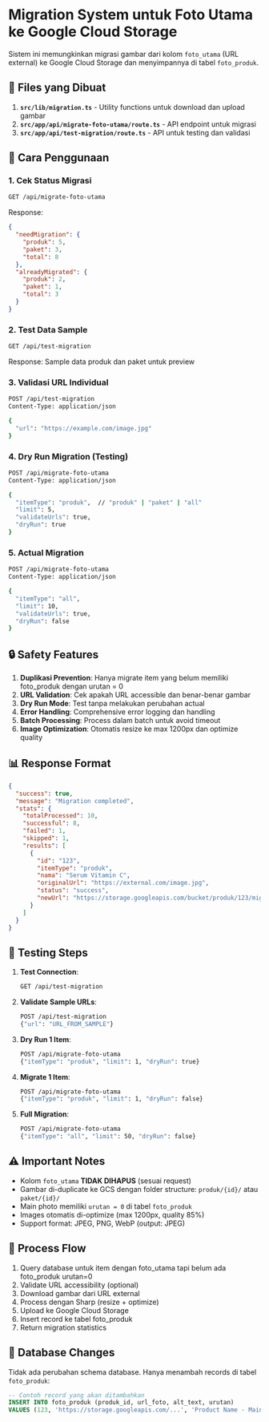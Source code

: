 # Migration System untuk Foto Utama ke Google Cloud Storage

Sistem ini memungkinkan migrasi gambar dari kolom `foto_utama` (URL external) ke Google Cloud Storage dan menyimpannya di tabel `foto_produk`.

## 📁 Files yang Dibuat

1. **`src/lib/migration.ts`** - Utility functions untuk download dan upload gambar
2. **`src/app/api/migrate-foto-utama/route.ts`** - API endpoint untuk migrasi
3. **`src/app/api/test-migration/route.ts`** - API untuk testing dan validasi

## 🚀 Cara Penggunaan

### 1. Cek Status Migrasi
```bash
GET /api/migrate-foto-utama
```

Response:
```json
{
  "needMigration": {
    "produk": 5,
    "paket": 3,
    "total": 8
  },
  "alreadyMigrated": {
    "produk": 2,
    "paket": 1,
    "total": 3
  }
}
```

### 2. Test Data Sample
```bash
GET /api/test-migration
```

Response: Sample data produk dan paket untuk preview

### 3. Validasi URL Individual
```bash
POST /api/test-migration
Content-Type: application/json

{
  "url": "https://example.com/image.jpg"
}
```

### 4. Dry Run Migration (Testing)
```bash
POST /api/migrate-foto-utama
Content-Type: application/json

{
  "itemType": "produk",  // "produk" | "paket" | "all"
  "limit": 5,
  "validateUrls": true,
  "dryRun": true
}
```

### 5. Actual Migration
```bash
POST /api/migrate-foto-utama
Content-Type: application/json

{
  "itemType": "all",
  "limit": 10,
  "validateUrls": true,
  "dryRun": false
}
```

## 🔒 Safety Features

1. **Duplikasi Prevention**: Hanya migrate item yang belum memiliki foto_produk dengan urutan = 0
2. **URL Validation**: Cek apakah URL accessible dan benar-benar gambar
3. **Dry Run Mode**: Test tanpa melakukan perubahan actual
4. **Error Handling**: Comprehensive error logging dan handling
5. **Batch Processing**: Process dalam batch untuk avoid timeout
6. **Image Optimization**: Otomatis resize ke max 1200px dan optimize quality

## 📊 Response Format

```json
{
  "success": true,
  "message": "Migration completed",
  "stats": {
    "totalProcessed": 10,
    "successful": 8,
    "failed": 1,
    "skipped": 1,
    "results": [
      {
        "id": "123",
        "itemType": "produk",
        "nama": "Serum Vitamin C",
        "originalUrl": "https://external.com/image.jpg",
        "status": "success",
        "newUrl": "https://storage.googleapis.com/bucket/produk/123/migrated-0-uuid.jpg"
      }
    ]
  }
}
```

## 🧪 Testing Steps

1. **Test Connection**:
   ```bash
   GET /api/test-migration
   ```

2. **Validate Sample URLs**:
   ```bash
   POST /api/test-migration
   {"url": "URL_FROM_SAMPLE"}
   ```

3. **Dry Run 1 Item**:
   ```bash
   POST /api/migrate-foto-utama
   {"itemType": "produk", "limit": 1, "dryRun": true}
   ```

4. **Migrate 1 Item**:
   ```bash
   POST /api/migrate-foto-utama
   {"itemType": "produk", "limit": 1, "dryRun": false}
   ```

5. **Full Migration**:
   ```bash
   POST /api/migrate-foto-utama
   {"itemType": "all", "limit": 50, "dryRun": false}
   ```

## ⚠️ Important Notes

- Kolom `foto_utama` **TIDAK DIHAPUS** (sesuai request)
- Gambar di-duplicate ke GCS dengan folder structure: `produk/{id}/` atau `paket/{id}/`
- Main photo memiliki `urutan = 0` di tabel `foto_produk`
- Images otomatis di-optimize (max 1200px, quality 85%)
- Support format: JPEG, PNG, WebP (output: JPEG)

## 🔄 Process Flow

1. Query database untuk item dengan foto_utama tapi belum ada foto_produk urutan=0
2. Validate URL accessibility (optional)
3. Download gambar dari URL external
4. Process dengan Sharp (resize + optimize)
5. Upload ke Google Cloud Storage
6. Insert record ke tabel foto_produk
7. Return migration statistics

## 📝 Database Changes

Tidak ada perubahan schema database. Hanya menambah records di tabel `foto_produk`:

```sql
-- Contoh record yang akan ditambahkan
INSERT INTO foto_produk (produk_id, url_foto, alt_text, urutan)
VALUES (123, 'https://storage.googleapis.com/...', 'Product Name - Main Photo', 0);
```